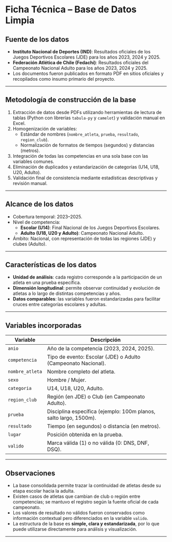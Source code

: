 # Ficha Técnica – Base de Datos Limpia

## Fuente de los datos
- **Instituto Nacional de Deportes (IND)**: Resultados oficiales de los Juegos Deportivos Escolares (JDE) para los años 2023, 2024 y 2025.
- **Federación Atlética de Chile (Fedachi)**: Resultados oficiales del Campeonato Nacional Adulto para los años 2023, 2024 y 2025.
- Los documentos fueron publicados en formato PDF en sitios oficiales y recopilados como insumo primario del proyecto.

---

## Metodología de construcción de la base
1. Extracción de datos desde PDFs utilizando herramientas de lectura de tablas (Python con librerías `tabula-py` y `camelot`) y validación manual en Excel.
2. Homogenización de variables:
   - Estándar de nombres (`nombre_atleta`, `prueba`, `resultado`, `region_club`).
   - Normalización de formatos de tiempos (segundos) y distancias (metros).
3. Integración de todas las competencias en una sola base con las variables comunes.
4. Eliminación de duplicados y estandarización de categorías (U14, U18, U20, Adulto).
5. Validación final de consistencia mediante estadísticas descriptivas y revisión manual.

---

## Alcance de los datos
- Cobertura temporal: 2023–2025.
- Nivel de competencia:  
  - **Escolar (U14)**: Final Nacional de los Juegos Deportivos Escolares.  
  - **Adulto (U18, U20 y Adulto)**: Campeonato Nacional Adulto.  
- Ámbito: Nacional, con representación de todas las regiones (JDE) y clubes (Adulto).

---

## Características de los datos
- **Unidad de análisis**: cada registro corresponde a la participación de un atleta en una prueba específica.
- **Dimensión longitudinal**: permite observar continuidad y evolución de atletas a lo largo de distintas competencias y años.
- **Datos comparables**: las variables fueron estandarizadas para facilitar cruces entre categorías escolares y adultas.

---

## Variables incorporadas

| Variable        | Descripción                                                                 |
|-----------------|-----------------------------------------------------------------------------|
| `anio`          | Año de la competencia (2023, 2024, 2025).                                   |
| `competencia`   | Tipo de evento: Escolar (JDE) o Adulto (Campeonato Nacional).               |
| `nombre_atleta` | Nombre completo del atleta.                                                 |
| `sexo`          | Hombre / Mujer.                                                            |
| `categoria`     | U14, U18, U20, Adulto.                                                     |
| `region_club`   | Región (en JDE) o Club (en Campeonato Adulto).                              |
| `prueba`        | Disciplina específica (ejemplo: 100m planos, salto largo, 1500m).           |
| `resultado`     | Tiempo (en segundos) o distancia (en metros).                               |
| `lugar`         | Posición obtenida en la prueba.                                             |
| `valido`        | Marca válida (1) o no válida (0: DNS, DNF, DSQ).                            |

---

## Observaciones
- La base consolidada permite trazar la continuidad de atletas desde su etapa escolar hacia la adulta.  
- Existen casos de atletas que cambian de club o región entre competencias; se mantuvo el registro según la fuente oficial de cada campeonato.  
- Los valores de resultado no válidos fueron conservados como información contextual pero diferenciados en la variable `valido`.  
- La estructura de la base es **simple, clara y estandarizada**, por lo que puede utilizarse directamente para análisis y visualización.

---
